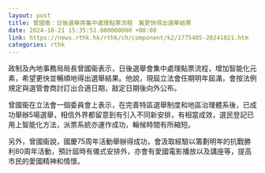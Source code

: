 ```yaml
---
layout: post
title: 曾國衞：日後選舉將集中處理點票流程　冀更快得出選舉結果
date: 2024-10-21 15:35:51.000000000 +08:00
link: https://news.rthk.hk/rthk/ch/component/k2/1775485-20241021.htm
categories: rthk
---
```


政制及內地事務局局長曾國衞表示，日後選舉會集中處理點票流程，增加智能化元素，希望更快並暢順地得出選舉結果。他說，現屆立法會任期明年屆滿，會按法例規定與選管會商討訂出合適日期，敲定日期後向外公布。

曾國衞在立法會一個委員會上表示，在完善特區選舉制度和地區治理體系後，已成功舉辦5場選舉，相信外界都留意到有引入不同新安排，有相當成效，選民登記已用上智能化方法，派票系統亦運作成功，輪候時間有所縮短。

另外，曾國衞說，國慶75周年活動舉辦得成功，會汲取經驗以籌劃明年的抗戰勝利80周年活動，預計屆時有儀式安排外，亦會有愛國電影播放以及講座等，提高市民的愛國精神和情懷。

